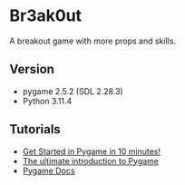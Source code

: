 # Br3ak0ut
A breakout game with more props and skills.

## Version

- pygame 2.5.2 (SDL 2.28.3)
- Python 3.11.4

## Tutorials

- [Get Started in Pygame in 10 minutes!](https://youtu.be/y9VG3Pztok8)
- [The ultimate introduction to Pygame](https://youtu.be/AY9MnQ4x3zk)
- [Pygame Docs](https://www.pygame.org/docs/)